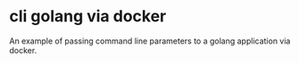 # cli golang via docker

An example of passing command line parameters to a golang application via docker.
